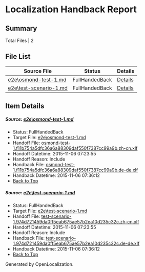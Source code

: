 # <a name='report-top'></a> Localization Handback Report

## Summary
 Total Files | 2

## File List
 Source File | Status | Details 
 ----------- | ------ | ------- 
 [e2e\osmond-test-1.md](https://github.com/OpenLocalizationTest/oltest/blob/f4b3096e48dfeb999c383c55a46706a9a3b95935/e2e/osmond-test-1.md) | FullHandedBack | [Details](#47609b0422629832c77370a4324229c7153ccdd72)
 [e2e\test-scenario-1.md](https://github.com/OpenLocalizationTest/oltest/blob/a5287759ee19d999486c30f70b7686d01ea0d695/e2e/test-scenario-1.md) | FullHandedBack | [Details](#e95ba46a6944d097bac52cb8257a64c4e422238b3)

## Item Details
##### <a name='47609b0422629832c77370a4324229c7153ccdd72'></a> Source: [e2e\osmond-test-1.md](https://github.com/OpenLocalizationTest/oltest/blob/f4b3096e48dfeb999c383c55a46706a9a3b95935/e2e/osmond-test-1.md)
* Status: FullHandedBack
* Target File: [e2e\osmond-test-1.md](https://github.com/OpenLocalizationTestOrg/oltest.zh-cn/blob/ed2810913f07afe80cd8049db04fd7ec7d55a1c2/e2e/osmond-test-1.md)
* Handoff File: [osmond-test-1.f11b754a5dfc36a6a88309daf550f7387cc99a9b.zh-cn.xlf](https://github.com/OpenLocalizationTestOrg/olhandoff/blob/9409763d56a0eab0f0ee07cc0c6e2ec61787719d/ol-handoff/OpenLocalizationTestOrg/oltest.zh-cn/master/osmond-test-1.f11b754a5dfc36a6a88309daf550f7387cc99a9b.zh-cn.xlf)
* Handoff Datetime: 2015-11-06 07:23:55
* Handoff Reason: Include
* Handback File: [osmond-test-1.f11b754a5dfc36a6a88309daf550f7387cc99a9b.de-de.xlf](https://github.com/OpenLocalizationTestOrg/olhandback/blob/1e13eb945b0aaf2756c9b50d122f74bb1ed6120a/ol-handback/OpenLocalizationTestOrg/oltest.zh-cn/master/osmond-test-1.f11b754a5dfc36a6a88309daf550f7387cc99a9b.de-de.xlf)
* Handback Datetime: 2015-11-06 07:36:12
* [Back to Top](#report-top)

##### <a name='e95ba46a6944d097bac52cb8257a64c4e422238b3'></a> Source: [e2e\test-scenario-1.md](https://github.com/OpenLocalizationTest/oltest/blob/a5287759ee19d999486c30f70b7686d01ea0d695/e2e/test-scenario-1.md)
* Status: FullHandedBack
* Target File: [e2e\test-scenario-1.md](https://github.com/OpenLocalizationTestOrg/oltest.zh-cn/blob/ed2810913f07afe80cd8049db04fd7ec7d55a1c2/e2e/test-scenario-1.md)
* Handoff File: [test-scenario-1.974d721459da0ff5eab675ae57b2ea10d235c32c.zh-cn.xlf](https://github.com/OpenLocalizationTestOrg/olhandoff/blob/9409763d56a0eab0f0ee07cc0c6e2ec61787719d/ol-handoff/OpenLocalizationTestOrg/oltest.zh-cn/master/test-scenario-1.974d721459da0ff5eab675ae57b2ea10d235c32c.zh-cn.xlf)
* Handoff Datetime: 2015-11-06 07:23:55
* Handoff Reason: Include
* Handback File: [test-scenario-1.974d721459da0ff5eab675ae57b2ea10d235c32c.de-de.xlf](https://github.com/OpenLocalizationTestOrg/olhandback/blob/1e13eb945b0aaf2756c9b50d122f74bb1ed6120a/ol-handback/OpenLocalizationTestOrg/oltest.zh-cn/master/test-scenario-1.974d721459da0ff5eab675ae57b2ea10d235c32c.de-de.xlf)
* Handback Datetime: 2015-11-06 07:36:12
* [Back to Top](#report-top)


Generated by OpenLocalization.
